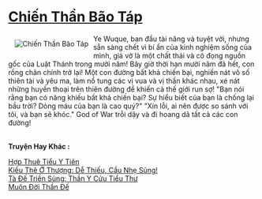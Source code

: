 <a href="https://truyenwiki.net/chien-than-bao-tap.35078/" title="Chiến Thần Bão Táp"><h1>Chiến Thần Bão Táp</h1></a><div style="display:table"><img align="right" style="float: left; padding: 10px;" src="https://truyenwiki.net/a/img/str/src/35078.jpg" alt="Chiến Thần Bão Táp">Ye Wuque, ban đầu tài năng và tuyệt vời, nhưng sẵn sàng chết vì bí ẩn của kinh nghiệm sống của mình, giả vờ là một chất thải và cô đọng nguồn gốc của Luật Thánh trong mười năm! Bây giờ thời hạn mười năm đã hết, con rồng chân chính trở lại! Một con đường bất khả chiến bại, nghiền nát vô số thiên tài và yêu ma, làm nổ tung các vị vua và vị thần khác nhau, xé nát những huyền thoại trên thiên đường để khiến cả thế giới run sợ! "Bạn nói rằng bạn có năng khiếu bất khả chiến bại? Sự hiểu biết của bạn là chống lại bầu trời? Dòng máu của bạn là cao quý?" "Xin lỗi, ai nên được so sánh với tôi, và bạn sẽ khóc." God of War trỗi dậy và đi hoang dã tất cả các con đường!</div><p><br><b>Truyện Hay Khác :</b></p><a href="https://truyenwiki.net/hop-thue-tieu-y-tien.36130/" alt="Hợp Thuê Tiểu Y Tiên">Hợp Thuê Tiểu Y Tiên</a><br/><a href="https://github.com/nownovels/topcv/tree/master/truyenhay/38754" alt="Kiều Thê Ở Thượng: Dễ Thiếu, Cầu Nhẹ Sủng!">Kiều Thê Ở Thượng: Dễ Thiếu, Cầu Nhẹ Sủng!</a><br/><a href="https://sangtacviet.wordpress.com/2020/10/22/ta-de-trien-sung-than-y-cuu-tieu-thu/" alt="Tà Đế Triền Sủng: Thần Y Cửu Tiểu Thư">Tà Đế Triền Sủng: Thần Y Cửu Tiểu Thư</a><br/><a href="https://sangtacviet.wordpress.com/2020/10/22/muon-doi-than-de/" alt="Muôn Đời Thần Đế">Muôn Đời Thần Đế</a><br/>